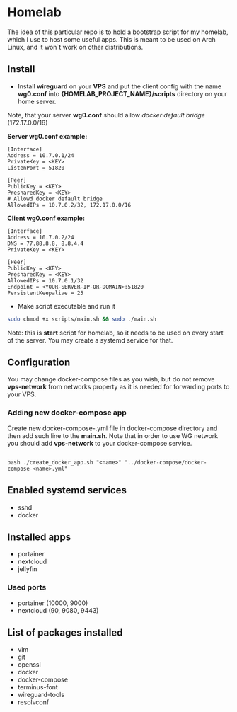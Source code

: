 # Homelab

The idea of this particular repo is to hold a bootstrap script for my homelab, which I use to host some useful apps. This is meant to be used on Arch Linux, and it won`t work on other distributions.

## Install

- Install **wireguard** on your **VPS** and put the client config with the name **wg0.conf** into **{HOMELAB_PROJECT_NAME}/scripts** directory on your home server.

Note, that your server **wg0.conf** should allow *docker default bridge* (172.17.0.0/16)

**Server wg0.conf example:**

```
[Interface]
Address = 10.7.0.1/24
PrivateKey = <KEY>
ListenPort = 51820

[Peer]
PublicKey = <KEY>
PresharedKey = <KEY>
# Allowd docker default bridge
AllowedIPs = 10.7.0.2/32, 172.17.0.0/16
```

**Client wg0.conf example:**

```
[Interface]
Address = 10.7.0.2/24
DNS = 77.88.8.8, 8.8.4.4
PrivateKey = <KEY>

[Peer]
PublicKey = <KEY>
PresharedKey = <KEY>
AllowedIPs = 10.7.0.1/32
Endpoint = <YOUR-SERVER-IP-OR-DOMAIN>:51820
PersistentKeepalive = 25
```

- Make script executable and run it

```bash
sudo chmod +x scripts/main.sh && sudo ./main.sh
```

Note: this is **start** script for homelab, so it needs to be used on every start of the server. You may create a systemd service for that.

## Configuration

You may change docker-compose files as you wish, but do not remove **vps-network** from networks property as it is needed for forwarding ports to your VPS.

### Adding new docker-compose app

Create new docker-compose-<name>.yml file in docker-compose directory and then add such line to the **main.sh**. Note that in order to use WG network you should add **vps-network** to your docker-compose service.

```

bash ./create_docker_app.sh "<name>" "../docker-compose/docker-compose-<name>.yml"
```

## Enabled systemd services

- sshd
- docker

## Installed apps

- portainer
- nextcloud
- jellyfin

### Used ports

- portainer (10000, 9000)
- nextcloud (90, 9080, 9443)

## List of packages installed

- vim
- git
- openssl
- docker
- docker-compose
- terminus-font
- wireguard-tools
- resolvconf
